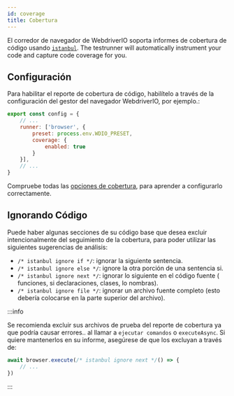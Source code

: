 ```yaml
---
id: coverage
title: Cobertura
---
```


El corredor de navegador de WebdriverIO soporta informes de cobertura de código usando [`istanbul`](https://istanbul.js.org/). The testrunner will automatically instrument your code and capture code coverage for you.

## Configuración

Para habilitar el reporte de cobertura de código, habilítelo a través de la configuración del gestor del navegador WebdriverIO, por ejemplo.:

```js title=wdio.conf.js
export const config = {
    // ...
    runner: ['browser', {
        preset: process.env.WDIO_PRESET,
        coverage: {
            enabled: true
        }
    }],
    // ...
}
```

Compruebe todas las [opciones de cobertura](/docs/runner#coverage-options), para aprender a configurarlo correctamente.

## Ignorando Código

Puede haber algunas secciones de su código base que desea excluir intencionalmente del seguimiento de la cobertura, para poder utilizar las siguientes sugerencias de análisis:

- `/* istanbul ignore if */`: ignorar la siguiente sentencia.
- `/* istanbul ignore else */`: ignore la otra porción de una sentencia si.
- `/* istanbul ignore next */`: ignorar lo siguiente en el código fuente ( funciones, si declaraciones, clases, lo nombras).
- `/* istanbul ignore file */`: ignorar un archivo fuente completo (esto debería colocarse en la parte superior del archivo).

:::info

Se recomienda excluir sus archivos de prueba del reporte de cobertura ya que podría causar errores.. al llamar a `ejecutar comandos` o `executeAsync`. Si quiere mantenerlos en su informe, asegúrese de que los excluyan a través de:

```ts
await browser.execute(/* istanbul ignore next */() => {
    // ...
})
```

:::
